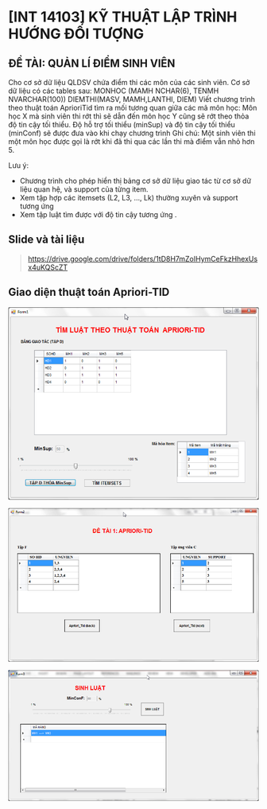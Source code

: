 # [INT 14103] KỸ THUẬT LẬP TRÌNH HƯỚNG ĐỐI TƯỢNG

## ĐỀ TÀI: QUẢN LÍ ĐIỂM SINH VIÊN

Cho cơ sở dữ liệu QLDSV chứa điểm thi các môn của các sinh viên. Cơ sở dữ liệu có các tables sau:
MONHOC (MAMH NCHAR(6), TENMH NVARCHAR(100))
DIEMTHI(MASV, MAMH,LANTHI,  DIEM)
Viết chương trình theo thuật toán AprioriTid  tìm ra mối tương quan giữa các mã môn học: Môn học X mà sinh viên thi rớt thì sẽ dẫn đến môn học Y cũng sẽ rớt theo thỏa độ tin cậy tối thiểu. Độ hỗ trợ tối thiểu (minSup) và độ tin cậy tối thiểu (minConf) sẽ được đưa vào khi chạy chương trình
Ghi chú:  Một sinh viên thi một môn học được gọi là rớt khi đã thi qua các lần thi mà điểm vẫn nhỏ hơn 5.

Lưu ý:
-	Chương trình cho phép hiển thị bảng cơ sở dữ liệu giao tác từ cơ sở dữ liệu quan hệ, và support của từng item.
-	Xem tập hợp các itemsets (L2, L3, …, Lk) thường xuyên và support tương ứng 
-	Xem tập luật tìm được với độ tin cậy tương ứng .


## Slide và tài liệu
 > https://drive.google.com/drive/folders/1tD8H7mZoIHymCeFkzHhexUsx4uKQScZT


## Giao diện thuật toán Apriori-TID

![alt text](docs/pic/Form1.png)

![alt text](docs/pic/Form2.png)

![alt text](docs/pic/Form3.png)